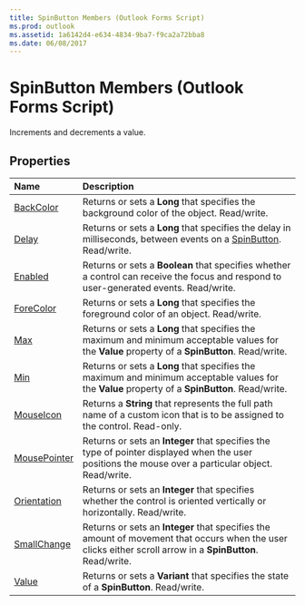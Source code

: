 ```yaml
---
title: SpinButton Members (Outlook Forms Script)
ms.prod: outlook
ms.assetid: 1a6142d4-e634-4834-9ba7-f9ca2a72bba8
ms.date: 06/08/2017
---
```



# SpinButton Members (Outlook Forms Script)

Increments and decrements a value.


## Properties



|**Name**|**Description**|
|:-----|:-----|
| [BackColor](spinbutton-backcolor-property-outlook-forms-script.md)|Returns or sets a **Long** that specifies the background color of the object. Read/write.|
| [Delay](spinbutton-delay-property-outlook-forms-script.md)|Returns or sets a **Long** that specifies the delay in milliseconds, between events on a [SpinButton](spinbutton-object-outlook-forms-script.md). Read/write.|
| [Enabled](spinbutton-enabled-property-outlook-forms-script.md)|Returns or sets a **Boolean** that specifies whether a control can receive the focus and respond to user-generated events. Read/write.|
| [ForeColor](spinbutton-forecolor-property-outlook-forms-script.md)|Returns or sets a **Long** that specifies the foreground color of an object. Read/write.|
| [Max](spinbutton-max-property-outlook-forms-script.md)|Returns or sets a **Long** that specifies the maximum and minimum acceptable values for the **Value** property of a **SpinButton**. Read/write.|
| [Min](spinbutton-min-property-outlook-forms-script.md)|Returns or sets a **Long** that specifies the maximum and minimum acceptable values for the **Value** property of a **SpinButton**. Read/write.|
| [MouseIcon](spinbutton-mouseicon-property-outlook-forms-script.md)|Returns a **String** that represents the full path name of a custom icon that is to be assigned to the control. Read-only.|
| [MousePointer](spinbutton-mousepointer-property-outlook-forms-script.md)|Returns or sets an **Integer** that specifies the type of pointer displayed when the user positions the mouse over a particular object. Read/write.|
| [Orientation](spinbutton-orientation-property-outlook-forms-script.md)|Returns or sets an **Integer** that specifies whether the control is oriented vertically or horizontally. Read/write.|
| [SmallChange](spinbutton-smallchange-property-outlook-forms-script.md)|Returns or sets an **Integer** that specifies the amount of movement that occurs when the user clicks either scroll arrow in a **SpinButton**. Read/write.|
| [Value](spinbutton-value-property-outlook-forms-script.md)|Returns or sets a **Variant** that specifies the state of a **SpinButton**. Read/write.|



